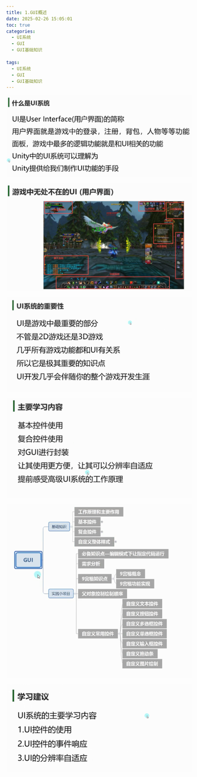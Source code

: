 ```yaml
---
title: 1.GUI概述
date: 2025-02-26 15:05:01
toc: true
categories:
  - UI系统
  - GUI
  - GUI基础知识

tags:
  - UI系统
  - GUI
  - GUI基础知识
---
```


![](1.GUI概述/file-20250226150514948.png)

![](1.GUI概述/file-20250226150533023.png)

![](1.GUI概述/file-20250226150540603.png)

![](1.GUI概述/file-20250226150604169.png)

![](1.GUI概述/file-20250226150631723.png)


![](1.GUI概述/file-20250226150749776.png)


